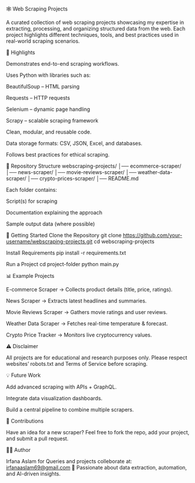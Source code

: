 🕸️ Web Scraping Projects

A curated collection of web scraping projects showcasing my expertise in extracting, processing, and organizing structured data from the web. Each project highlights different techniques, tools, and best practices used in real-world scraping scenarios.

🌟 Highlights

Demonstrates end-to-end scraping workflows.

Uses Python with libraries such as:

BeautifulSoup – HTML parsing

Requests – HTTP requests

Selenium – dynamic page handling

Scrapy – scalable scraping framework

Clean, modular, and reusable code.

Data storage formats: CSV, JSON, Excel, and databases.

Follows best practices for ethical scraping.

📂 Repository Structure
webscraping-projects/
│── ecommerce-scraper/
│── news-scraper/
│── movie-reviews-scraper/
│── weather-data-scraper/
│── crypto-prices-scraper/
│── README.md


Each folder contains:

Script(s) for scraping

Documentation explaining the approach

Sample output data (where possible)

🚀 Getting Started
Clone the Repository
git clone https://github.com/your-username/webscraping-projects.git
cd webscraping-projects

Install Requirements
pip install -r requirements.txt

Run a Project
cd project-folder
python main.py

📊 Example Projects

E-commerce Scraper → Collects product details (title, price, ratings).

News Scraper → Extracts latest headlines and summaries.

Movie Reviews Scraper → Gathers movie ratings and user reviews.

Weather Data Scraper → Fetches real-time temperature & forecast.

Crypto Price Tracker → Monitors live cryptocurrency values.

⚠️ Disclaimer

All projects are for educational and research purposes only. Please respect websites’ robots.txt and Terms of Service before scraping.

💡 Future Work

Add advanced scraping with APIs + GraphQL.

Integrate data visualization dashboards.

Build a central pipeline to combine multiple scrapers.

🤝 Contributions

Have an idea for a new scraper? Feel free to fork the repo, add your project, and submit a pull request.

👩‍💻 Author

Irfana Aslam
for Queries and projects colleborate at: 
irfanaaslam69@gmail.com
📍 Passionate about data extraction, automation, and AI-driven insights.
